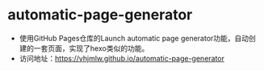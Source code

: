 # automatic-page-generator
- 使用GitHub Pages仓库的Launch automatic page generator功能，自动创建的一套页面，实现了hexo类似的功能。
- 访问地址：https://vhjmlw.github.io/automatic-page-generator
